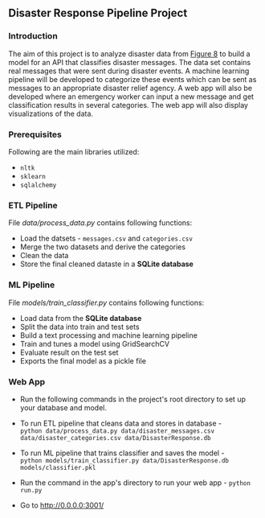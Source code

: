 ## Disaster Response Pipeline Project


### Introduction

The aim of this project is to analyze disaster data from [Figure 8](https://www.figure-eight.com/) to build a model for an API that classifies disaster messages. The data set contains real messages that were sent during disaster events. A machine learning pipeline will be developed to categorize these events which can be sent as messages to an appropriate disaster relief agency. A web app will also be developed where an emergency worker can input a new message and get classification results in several categories. The web app will also display visualizations of the data. 


### Prerequisites

Following are the main libraries utilized:

* `nltk` 
* `sklearn`
* `sqlalchemy` 


### ETL Pipeline

File _data/process_data.py_ contains following functions:

- Load the datsets - `messages.csv` and `categories.csv` 
- Merge the two datasets and derive the categories
- Clean the data
- Store the final cleaned dataste in a **SQLite database**


### ML Pipeline

File _models/train_classifier.py_ contains following functions:

- Load data from the **SQLite database**
- Split the data into train and test sets
- Build a text processing and machine learning pipeline
- Train and tunes a model using GridSearchCV
- Evaluate result on the test set
- Exports the final model as a pickle file


### Web App

* Run the following commands in the project's root directory to set up your database and model.

 - To run ETL pipeline that cleans data and stores in database - <br />
   `python data/process_data.py data/disaster_messages.csv data/disaster_categories.csv data/DisasterResponse.db`

 - To run ML pipeline that trains classifier and saves the model - <br /> 
   `python models/train_classifier.py data/DisasterResponse.db models/classifier.pkl`

* Run the command in the app's directory to run your web app - `python run.py`

* Go to http://0.0.0.0:3001/

